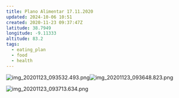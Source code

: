 ```yaml
---
title: Plano Alimentar 17.11.2020
updated: 2024-10-06 10:51
created: 2020-11-23 09:37:47Z
latitude: 38.7949
longitude: -9.11333
altitude: 83.2
tags:
  - eating_plan
  - food
  - health
---
```


![img_20201123_093532.493.png](../../_resources/img_20201123_093532.493.png)![img_20201123_093648.823.png](../../_resources/img_20201123_093648.823.png)

![img_20201123_093713.634.png](../../_resources/img_20201123_093713.634.png)